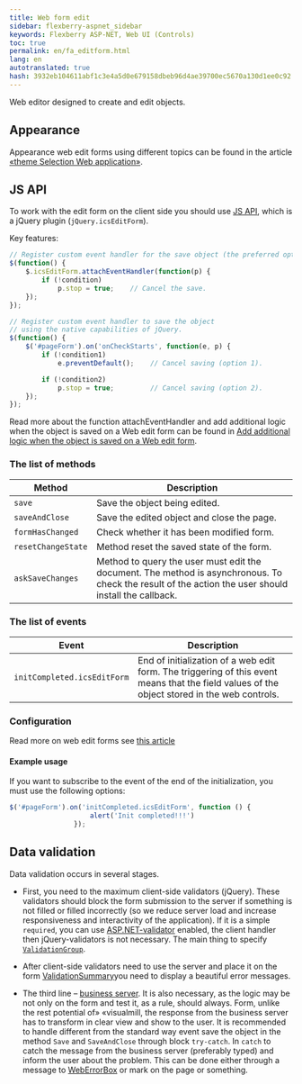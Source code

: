```yaml
---
title: Web form edit
sidebar: flexberry-aspnet_sidebar
keywords: Flexberry ASP-NET, Web UI (Controls)
toc: true
permalink: en/fa_editform.html
lang: en
autotranslated: true
hash: 3932eb104611abf1c3e4a5d0e679158dbeb96d4ae39700ec5670a130d1ee0c92
---
```


Web editor designed to create and edit objects.

## Appearance

Appearance web edit forms using different topics can be found in the article [«theme Selection Web application»](fa_choose-theme.html).

## JS API

To work with the edit form on the client side you should use [JS API](fa_javascript-api.html), which is a jQuery plugin (`jQuery.icsEditForm`).

Key features:

```javascript
// Register custom event handler for the save object (the preferred option). 
$(function() {
    $.icsEditForm.attachEventHandler(function(p) {
        if (!condition)
            p.stop = true;    // Cancel the save. 
    });
});

// Register custom event handler to save the object 
// using the native capabilities of jQuery. 
$(function() {
    $('#pageForm').on('onCheckStarts', function(e, p) {
        if (!condition1)
            e.preventDefault();    // Cancel saving (option 1). 

        if (!condition2)
            p.stop = true;         // Cancel saving (option 2). 
    });
});
```

Read more about the function attachEventHandler and add additional logic when the object is saved on a Web edit form can be found in [Add additional logic when the object is saved on a Web edit form](fa_add-extra-logic-editform.html).

### The list of methods

|Method | Description|
|---|---|
|`save` | Save the object being edited.|
|`saveAndClose` | Save the edited object and close the page.|
|`formHasChanged` | Check whether it has been modified form.|
|`resetChangeState` | Method reset the saved state of the form.|
|`askSaveChanges` | Method to query the user must edit the document. The method is asynchronous. To check the result of the action the user should install the callback.|

### The list of events

|Event | Description|
|---|---|
|`initCompleted.icsEditForm`| End of initialization of a web edit form. The triggering of this event means that the field values of the object stored in the web controls.|

### Configuration

Read more on web edit forms see [this article](fa_editform-configuration.html)

#### Example usage

If you want to subscribe to the event of the end of the initialization, you must use the following options:

```javascript
$('#pageForm').on('initCompleted.icsEditForm', function () {
                    alert('Init completed!!!')
                });
```

## Data validation

Data validation occurs in several stages.

* First, you need to the maximum client-side validators (jQuery). These validators should block the form submission to the server if something is not filled or filled incorrectly (so we reduce server load and increase responsiveness and interactivity of the application). If it is a simple `required`, you can use [ASP.NET-validator](http://msdn.microsoft.com/en-us/library/system.web.ui.webcontrols.basevalidator(v=vs.100).aspx) enabled, the client handler then jQuery-validators is not necessary. The main thing to specify [`ValidationGroup`](http://msdn.microsoft.com/en-us/library/system.web.ui.webcontrols.basevalidator.validationgroup(v=vs.100).aspx).

* After client-side validators need to use the server and place it on the form [ValidationSummary](http://msdn.microsoft.com/en-us/library/system.web.ui.webcontrols.validationsummary(v=vs.100).aspx)you need to display a beautiful error messages.

* The third line – [business server](fo_business-server.html). It is also necessary, as the logic may be not only on the form and test it, as a rule, should always. Form, unlike the rest potential of» «visualmill, the response from the business server has to transform in clear view and show to the user. It is recommended to handle different from the standard way event save the object in the method `Save` and `SaveAndClose` through block `try-catch`. In `catch` to catch the message from the business server (preferably typed) and inform the user about the problem. This can be done either through a message to [WebErrorBox](fa_exception-handling.html) or mark on the page or something.



